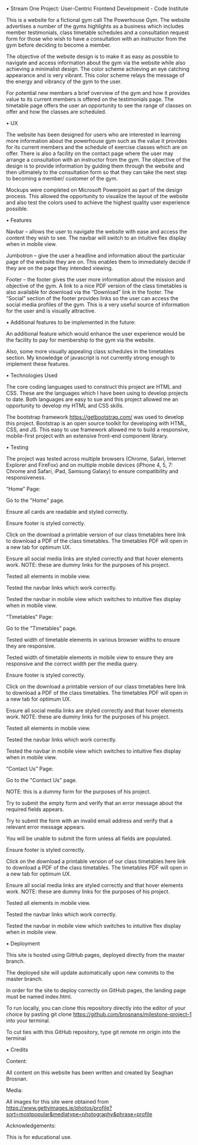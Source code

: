 •	Stream One Project: User-Centric Frontend Development - Code Institute

This is a website for a fictional gym call The Powerhouse Gym. The website advertises a number of the gyms highlights as a business which includes member testimonials, class timetable schedules and a consultation request form for those who wish to have a consultation with an instructor from the gym before deciding to become a member.

The objective of the website design is to make it as easy as possible to navigate and access information about the gym via the website while also achieving a minimalist design. The color scheme achieving an eye catching appearance and is very vibrant. This color scheme relays the message of the energy and vibrancy of the gym to the user.

For potential new members a brief overview of the gym and how it provides value to its current members is offered on the testimonials page. The timetable page offers the user an opportunity to see the range of classes on offer and how the classes are scheduled.



•	UX

The website has been designed for users who are interested in learning more information about the powerhouse gym such as the value it provides for its current members and the schedule of exercise classes which are on offer. There is also a facility on the contact page where the user may arrange a consultation with an instructor from the gym. The objective of the design is to provide information by guiding them through the website and then ultimately to the consultation form so that they can take the next step to becoming a member/ customer of the gym.

Mockups were completed on Microsoft Powerpoint as part of the design process. This allowed the opportunity to visualize the layout of the website and also test the colors used to achieve the highest quality user experience possible. 



•	Features

Navbar – allows the user to navigate the website with ease and access the content they wish to see. The navbar will switch to an intuitive flex display when in mobile view.

Jumbotron – give the user a headline and information about the particular page of the website they are on. This enables them to immediately decide if they are on the page they intended viewing.

Footer – the footer gives the user more information about the mission and objective of the gym. A link to a nice PDF version of the class timetables is also available for download via the “Download” link in the footer. The “Social” section of the footer provides links so the user can access the social media profiles of the gym. This is a very useful source of information for the user and is visually attractive.



•	Additional features to be implemented in the future:

An additional feature which would enhance the user experience would be the facility to pay for membership to the gym via the website.

Also, some more visually appealing class schedules in the timetables section. My knowledge of javascript is not currently strong enough to implement these features.



•	Technologies Used

The core coding languages used to construct this project are HTML and CSS. These are the languages which I have been using to develop projects to date. Both languages are easy to sue and this project allowed me an opportunity to develop my HTML and CSS skills.

The bootstrap framework https://getbootstrap.com/ was used to develop this project. Bootstrap is an open source toolkit for developing with HTML, CSS, and JS.
This easy to use framework allowed me to build a responsive, mobile-first project with an extensive front-end component library.



•	Testing

The project was tested across multiple browsers (Chrome, Safari, Internet Explorer and FireFox) and on multiple mobile devices (iPhone 4, 5, 7: Chrome and Safari, iPad, Samsung Galaxy) to ensure compatibility and responsiveness.

“Home” Page:

Go to the "Home" page.

Ensure all cards are readable and styled correctly.

Ensure footer is styled correctly.

Click on the download a printable version of our class timetables here link to download a PDF of the class timetables. The timetables PDF will open in a new tab for optimum UX.

Ensure all social media links are styled correctly and that hover elements work. NOTE: these are dummy links for the purposes of his project.

Tested all elements in mobile view.

Tested the navbar links which work correctly.

Tested the navbar in mobile view which switches to intuitive flex display when in mobile view.


“Timetables” Page:

Go to the "Timetables" page.

Tested width of timetable elements in various browser widths to ensure they are responsive.

Tested width of timetable elements in mobile view to ensure they are responsive and the correct width per the media query.

Ensure footer is styled correctly.

Click on the download a printable version of our class timetables here link to download a PDF of the class timetables. The timetables PDF will open in a new tab for optimum UX.

Ensure all social media links are styled correctly and that hover elements work. NOTE: these are dummy links for the purposes of his project.

Tested all elements in mobile view.

Tested the navbar links which work correctly.

Tested the navbar in mobile view which switches to intuitive flex display when in mobile view.

“Contact Us” Page:

Go to the "Contact Us" page.

NOTE: this is a dummy form for the purposes of his project.

Try to submit the empty form and verify that an error message about the required fields appears.

Try to submit the form with an invalid email address and verify that a relevant error message appears.

You will be unable to submit the form unless all fields are populated.

Ensure footer is styled correctly.

Click on the download a printable version of our class timetables here link to download a PDF of the class timetables. The timetables PDF will open in a new tab for optimum UX.

Ensure all social media links are styled correctly and that hover elements work. NOTE: these are dummy links for the purposes of his project.

Tested all elements in mobile view.

Tested the navbar links which work correctly.

Tested the navbar in mobile view which switches to intuitive flex display when in mobile view.



•	Deployment

This site is hosted using GitHub pages, deployed directly from the master branch.

The deployed site will update automatically upon new commits to the master branch.

In order for the site to deploy correctly on GitHub pages, the landing page must be named index.html.

To run locally, you can clone this repository directly into the editor of your choice by pasting git clone https://github.com/brosnans/milestone-project-1 into your terminal.

To cut ties with this GitHub repository, type git remote rm origin into the terminal



•	Credits

Content:

All content on this website has been written and created by Seaghan Brosnan.

Media:

All images for this site were obtained from https://www.gettyimages.ie/photos/profile?sort=mostpopular&mediatype=photography&phrase=profile

Acknowledgements:

This is for educational use.
